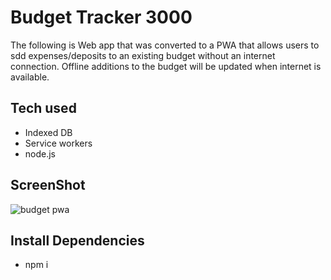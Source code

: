 # Budget Tracker 3000
The following is Web app that was converted to a PWA that allows users to sdd expenses/deposits to an existing budget without an internet connection. Offline additions to the budget will be updated when internet is available. 

## Tech used
- Indexed DB
- Service workers
- node.js

## ScreenShot
![budget pwa](https://user-images.githubusercontent.com/87105978/145731866-91a96ec3-a9df-4151-9188-ae5cf87f094c.png)

## Install Dependencies
- npm i 


